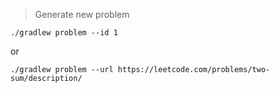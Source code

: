 
> Generate new problem

```
./gradlew problem --id 1
```

or

```
./gradlew problem --url https://leetcode.com/problems/two-sum/description/
```

